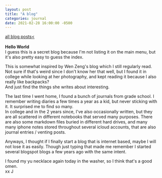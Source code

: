 ```yaml
---
layout: post
title: "A blog"
categories: journal
date: 2021-02-28 16:00:00 -0500
---
```

<a href="/blog-posts">all blog posts< </a>  
<br>
**Hello World**  
I guess this is a secret blog because I'm not listing it on the main menu, but it's also pretty easy to guess the index.  
  
This is somewhat inspired by Wen Zeng's blog which I still regularly read. Not sure if that's weird since I don't know her that well, but I found it in college while looking at her photography, and kept reading it because I also really like backpacks?  
And just find the things she writes about interesting.  
  
The last time I went home, I found a bunch of journals from grade school. I remember writing diaries a few times a year as a kid, but never sticking with it. It surprised me to find so many.  
In college and in the 2 years since, I've also occasionally written, but they are all scattered in different notebooks that served many purposes. There are also some markdown files buried in different hard drives, and many many iphone notes stored throughout several icloud accounts, that are also journal entries / venting posts.  

Anyways, I thought if I finally start a blog that is internet based, maybe I will not lose it as easily. Though just typing that made me remember I started several blogspot blogs a few years ago with the same intent.  
  
I found my yu necklace again today in the washer, so I think that's a good omen.  
xx J